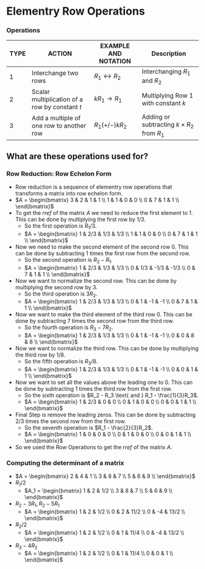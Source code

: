 # Elementry Row Operations

### Operations

| TYPE | ACTION                                         | EXAMPLE AND NOTATION      | Description                                     |
| ---- | ---------------------------------------------- | ------------------------- | ----------------------------------------------- |
| 1    | Interchange two rows                           | $R_1 \leftrightarrow R_2$ | Interchanging $R_1$ and $R_2$                   |
| 2    | Scalar multiplication of a row by constant $t$ | $kR_1 \rightarrow R_1$    | Multiplying Row 1 with constant $k$             |
| 3    | Add a multiple of one row to another row       | $R_1 (+/-) kR_2$          | Adding or subtracting $k \times R_2$ from $R_1$ |

## What are these operations used for?

### Row Reduction: Row Echelon Form

- Row reduction is a sequence of elementry row operations that transforms a matrix into row echelon form.
- $A = \begin{bmatrix}
      3 & 2 & 1 & 1 \\
      1 & 1 & 0 & 0 \\
      0 & 7 & 1 & 1 \\
      \end{bmatrix}$
- To get the $rref$ of the matrix $A$ we need to reduce the first element to $1$. This can be done by multiplying the first row by $1/3$.
  - So the first operation is $R_1/3$.
  - $A = \begin{bmatrix}
      1 & 2/3 & 1/3 & 1/3 \\
      1 & 1 & 0 & 0 \\
      0 & 7 & 1 & 1 \\
      \end{bmatrix}$
- Now we need to make the second element of the second row $0$. This can be done by subtracting $1$ times the first row from the second row.
  - So the second operation is $R_2 - R_1$.
  - $A = \begin{bmatrix}
      1 & 2/3 & 1/3 & 1/3 \\
      0 & 1/3 & -1/3 & -1/3 \\
      0 & 7 & 1 & 1 \\
      \end{bmatrix}$
- Now we want to normalize the second row. This can be done by multiplying the second row by $3$.
  - So the third operation is $3R_2$.
  - $A = \begin{bmatrix}
      1 & 2/3 & 1/3 & 1/3 \\
      0 & 1 & -1 & -1 \\
      0 & 7 & 1 & 1 \\
      \end{bmatrix}$
- Now we want to make the third element of the third row $0$. This can be done by subtracting $7$ times the second row from the third row.
  - So the fourth operation is $R_3 - 7R_2$.
  - $A = \begin{bmatrix}
      1 & 2/3 & 1/3 & 1/3 \\
      0 & 1 & -1 & -1 \\
      0 & 0 & 8 & 8 \\
      \end{bmatrix}$
- Now we want to normalize the third row. This can be done by multiplying the third row by $1/8$.
  - So the fifth operation is $R_3/8$.
  - $A = \begin{bmatrix}
      1 & 2/3 & 1/3 & 1/3 \\
      0 & 1 & -1 & -1 \\
      0 & 0 & 1 & 1 \\
      \end{bmatrix}$
- Now we want to set all the values above the leading one to $0$. This can be done by subtracting $1$ times the third row from the first row.
  - So the sixth operation is $R_2 - R_3 \text{ and } R_1 - \frac{1}{3}R_3$.
  - $A = \begin{bmatrix}
      1 & 2/3 & 0 & 0 \\
      0 & 1 & 0 & 0 \\
      0 & 0 & 1 & 1 \\
      \end{bmatrix}$
- Final Step is remove the leading zeros. This can be done by subtracting $2/3$ times the second row from the first row.
  - So the seventh operation is $R_1 - \frac{2}{3}R_2$.
  - $A = \begin{bmatrix}
      1 & 0 & 0 & 0 \\
      0 & 1 & 0 & 0 \\
      0 & 0 & 1 & 1 \\
      \end{bmatrix}$
- So we used the Row Operations to get the $rref$ of the matrix $A$.

### Computing the determinant of a matrix

- $A = \begin{bmatrix}
      2 & 4 & 1  \\
      3 & 8 & 7  \\
      5 & 6 & 9  \\
      \end{bmatrix}$
- $R_1/2$
  - $A_1 = \begin{bmatrix}
      1 & 2 & 1/2  \\
      3 & 8 & 7  \\
      5 & 6 & 9  \\
      \end{bmatrix}$
- $R_2 - 3R_1, R_2 - 5R_1$
  - $A = \begin{bmatrix}
      1 & 2 & 1/2  \\
      0 & 2 & 11/2  \\
      0 & -4 & 13/2  \\
      \end{bmatrix}$
- $R_2/2$
  - $A = \begin{bmatrix}
      1 & 2 & 1/2  \\
      0 & 1 & 11/4  \\
      0 & -4 & 13/2  \\
      \end{bmatrix}$
- $R_3 - 4R_2$
  - $A = \begin{bmatrix}
      1 & 2 & 1/2  \\
      0 & 1 & 11/4  \\
      0 & 0 & 1  \\
      \end{bmatrix}$
